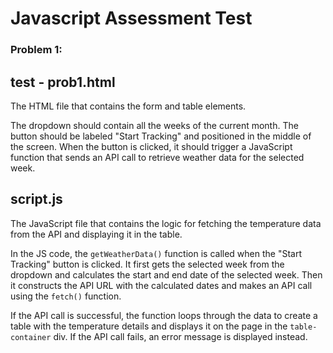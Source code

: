 # Javascript Assessment Test

### Problem 1:

## test - prob1.html
The HTML file that contains the form and table elements.

The dropdown should contain all the weeks of the current month.
The button should be labeled "Start Tracking" and positioned in the middle of the screen.
When the button is clicked, it should trigger a JavaScript function that sends an API call to retrieve weather data for the selected week.

## script.js
The JavaScript file that contains the logic for fetching the temperature data from the API and displaying it in the table.

In the JS code, the `getWeatherData()` function is called when the "Start Tracking" button is clicked. 
It first gets the selected week from the dropdown and calculates the start and end date of the selected week. 
Then it constructs the API URL with the calculated dates and makes an API call using the `fetch()` function.

If the API call is successful, the function loops through the data to create a table with the temperature details and displays it on the page in the `table-container` div. 
If the API call fails, an error message is displayed instead.


